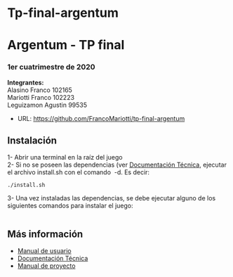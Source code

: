# Tp-final-argentum

# Argentum - TP final
### 1er cuatrimestre de 2020

**Integrantes:** \
    Alasino Franco 102165\
    Mariotti Franco 102223\
    Leguizamon Agustin 99535

    
* URL: https://github.com/FrancoMariotti/tp-final-argentum      

## Instalación

1-​ ​Abrir​ ​una​ ​terminal​ ​en​ ​la​ ​raíz​ ​del​ ​juego\
2- Si no se poseen las dependencias (ver [Documentación Técnica](https://github.com/FrancoMariotti/tp-final-argentum/tree/master/Documentos), ejecutar el archivo
install.sh​ ​con​ ​el​ ​comando​ ​ -d.​ Es decir: 
```
./install.sh
```
3-​ ​Una​ ​vez​ ​instaladas​ ​las​ ​dependencias,​ se debe ejecutar alguno de los siguientes comandos para instalar el juego:
```

```


## Más información
- [Manual de usuario](https://github.com/FrancoMariotti/tp-final-argentum/tree/master/Documentos)
- [Documentación Técnica](https://github.com/FrancoMariotti/tp-final-argentum/blob/master/Documentos/Documentacion%20Tecnica.pdf)
- [Manual de proyecto](https://github.com/FrancoMariotti/tp-final-argentum/blob/master/Documentos/Manual%20de%20Proyecto.pdf)
